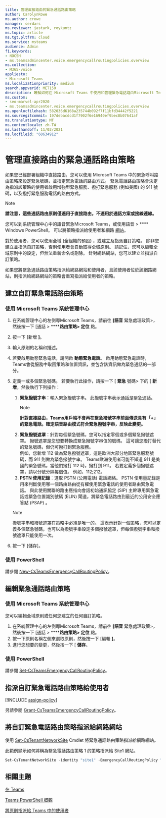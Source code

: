 ```yaml
---
title: 管理直接路由的緊急通話路由策略
author: CarolynRowe
ms.author: crowe
manager: serdars
ms.reviewer: jastark, roykuntz
ms.topic: article
ms.tgt.pltfrm: cloud
ms.service: msteams
audience: Admin
f1.keywords:
- NOCSH
- ms.teamsadmincenter.voice.emergencycallroutingpolicies.overview
ms.collection:
- M365-voice
appliesto:
- Microsoft Teams
ms.localizationpriority: medium
search.appverid: MET150
description: 瞭解如何在 Microsoft Teams 中使用和管理緊急電話路由Microsoft Teams設定緊急號碼，並指定緊急電話的路由方式。
ms.custom:
- seo-marvel-apr2020
- ms.teamsadmincenter.voice.emergencycallroutingpolicies.overview
ms.openlocfilehash: 582036d6168a235744b092f7f11bfd34442f5221
ms.sourcegitcommit: 197debacdcd1f7902f6e16940ef9bec8b07641af
ms.translationtype: MT
ms.contentlocale: zh-TW
ms.lasthandoff: 11/02/2021
ms.locfileid: "60634912"
---
```

# <a name="manage-emergency-call-routing-policies-for-direct-routing"></a>管理直接路由的緊急通話路由策略

如果您已經部署組織中直接路由[](direct-routing-landing-page.md)，您可以使用 Microsoft Teams 中的緊急呼叫路由策略來設定緊急號碼，並指定緊急電話的路由方式。 緊急電話路由策略會決定為指派該策略的使用者啟用增強型緊急服務、撥打緊急服務 (例如美國) 的 911 號碼，以及撥打緊急服務電話的路由方式。 

> [!Note]
> **請注意，這些通話路由原則僅適用于直接路由，不適用於通話方案或接線連線。**

您可以到系統管理中心中的語音緊急Microsoft Teams，或使用語音  >  **** Windows PowerShell。 可以將策略指派給使用者和網路 [網站](cloud-voice-network-settings.md)。

對於使用者，您可以使用全域 (全組織的預設) ，或建立及指派自訂策略。 除非您建立並指派自訂策略，否則使用者會自動取得全域原則。 請記住，您可以編輯全域原則中的設定，但無法重新命名或刪除。 針對網路網站，您可以建立並指派自訂策略。

如果您將緊急通話路由策略指派給網路網站和使用者，且該使用者位於該網路網站，則指派給網路網站的策略會重寫指派給使用者的策略。

## <a name="create-a-custom-emergency-call-routing-policy"></a>建立自訂緊急電話路由策略

### <a name="using-the-microsoft-teams-admin-center"></a>使用 Microsoft Teams 系統管理中心

1. 在系統管理中心的左側導Microsoft Teams，請前往 **[語音** 緊急處理政策>，然後按一下 [通話  >  ******路由策略> 定位** 點。
2. 按一下 [新增 **]**。
3. 輸入原則的名稱和描述。
4. 若要啟用動態緊急電話，請開啟 **動態緊急電話**。 啟用動態緊急電話時，Teams會從服務中取回策略和位置資訊，並包含該資訊做為緊急通話的一部分。
5. 定義一或多個緊急號碼。 若要執行此操作，請按一下 [ **緊急** 號碼> 下的 [ **新增**，然後執行下列操作：
    1. **緊急撥號字串**：輸入緊急撥號字串。 此撥號字串表示通話是緊急通話。
        > [!NOTE]
        > **針對直接路由，Teams用戶端不會再在緊急撥號字串前面傳送具有「+」的緊急電話。確定語音路由模式符合緊急撥號字串，反映此變更。**
    2. **緊急撥號遮罩**：針對每個緊急號碼，您可以指定零個或多個緊急撥號遮罩。 撥號遮罩是您想要轉換成緊急撥號字串值的號碼。 這可讓您撥打替代的緊急號碼，但仍可撥打到緊急服務。 <br>例如，您新增 112 做為緊急撥號遮罩，這是歐洲大部分地區緊急服務號碼，而 911 則做為緊急撥號字串。 Teams歐洲使用者可能不知道 911 是美國的緊急號碼，當他們撥打 112 時，撥打到 911。 若要定義多個撥號遮罩，請以分號分隔每個值。 例如，112;212。
    3. **PSTN 使用記錄**：選取 PSTN (公用電話) 電話網絡。 PSTN 使用量記錄是用來判斷使用哪一個路由路由從有權使用緊急電話的使用者路由緊急電話。 與此使用關聯的路由應指向會話初始通訊協定 (SIP) 主幹專用緊急電話或緊急位置識別號碼 (ELIN) 閘道，將緊急電話路由到最近的公用安全應答點 (PSAP) 。

    > [!NOTE]
    > 撥號字串和撥號遮罩在策略中必須是唯一的。 這表示針對一個策略，您可以定義多個緊急號碼，也可以為撥號字串設定多個撥號遮罩，但每個撥號字串和撥號遮罩只能使用一次。

6. 按一下 [儲存]。

### <a name="using-powershell"></a>使用 PowerShell

請參閱 [New-CsTeamsEmergencyCallRoutingPolicy](/powershell/module/skype/new-csteamsemergencycallroutingpolicy)。

## <a name="edit-an-emergency-call-routing-policy"></a>編輯緊急通話路由策略

### <a name="using-the-microsoft-teams-admin-center"></a>使用 Microsoft Teams 系統管理中心

您可以編輯全域原則或任何您建立的任何自訂策略。

1. 在系統管理中心的左側導Microsoft Teams，請前往 **[語音** 緊急處理政策>，然後按一下 [通話  >  ******路由策略> 定位** 點。
2. 按一下原則名稱左側來選取原則，然後按一下 [編輯 **]**。
3. 進行您想要的變更，然後按一下 [ **儲存**。

### <a name="using-powershell"></a>使用 PowerShell

請參閱 [Set-CsTeamsEmergencyCallRoutingPolicy](/powershell/module/skype/set-csteamsemergencycallroutingpolicy)。

## <a name="assign-a-custom-emergency-call-routing-policy-to-users"></a>指派自訂緊急電話路由策略給使用者

[!INCLUDE [assign-policy](includes/assign-policy.md)]

另請參閱 [Grant-CsTeamsEmergencyCallRoutingPolicy](/powershell/module/skype/grant-csteamsemergencycallroutingpolicy)。

## <a name="assign-a-custom-emergency-call-routing-policy-to-a-network-site"></a>將自訂緊急電話路由策略指派給網路網站

使用 [Set-CsTenantNetworkSite](/powershell/module/skype/set-cstenantnetworksite) Cmdlet 將緊急通話路由策略指派給網路網站。

此範例顯示如何將稱為緊急電話路由策略 1 的策略指派給 Site1 網站。

```PowerShell
Set-CsTenantNetworkSite -identity "site1" -EmergencyCallRoutingPolicy "Emergency Call Routing Policy 1"
```

## <a name="related-topics"></a>相關主題

[在 Teams](manage-emergency-calling-policies.md)

[Teams PowerShell 概觀](teams-powershell-overview.md)

[將原則指派給 Teams 中的使用者](policy-assignment-overview.md)